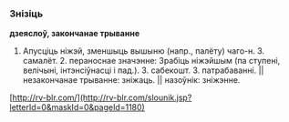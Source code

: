 ### Знізіць
**дзеяслоў, закончанае трыванне**

1. Апусціць ніжэй, зменшыць вышыню (напр., палёту) чаго-н. З. самалёт. 2. пераноснае значэнне: Зрабіць ніжэйшым (па ступені, велічыні, інтэнсіўнасці і пад.). З. сабекошт. З. патрабаванні. || незакончанае трыванне: зніжаць. || назоўнік: зніжэнне.

<a rel="author">[http://rv-blr.com/](http://rv-blr.com/slounik.jsp?letterId=0&maskId=0&pageId=1180)</a>
